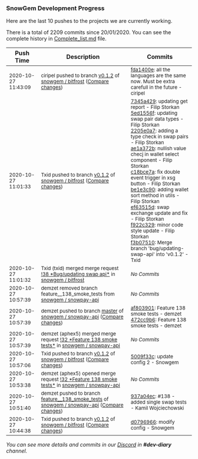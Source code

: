 
### SnowGem Development Progress

Here are the last 10 pushes to the projects we are currently working.

There is a total of 2209 commits since 20/01/2020. You can see the complete history in
 [Complete_list.md](Complete_list.md) file.

| Push Time | Description | Commits |
| --- | --- | --- |
| <sub>2020-10-27 11:43:09</sub> | <sub>ciripel pushed to branch [v0\.1\.2](https://gitlab.com/snowgem/bitfrost/commits/v0.1.2) of [snowgem / bitfrost](https://gitlab.com/snowgem/bitfrost) ([Compare changes](https://gitlab.com/snowgem/bitfrost/compare/f3b075103df6948e1c9e916e41895d3686437a4b...fda1400e69a7ec1fde13672094df23499e586639))</sub> | <sub>[fda1400e](https://gitlab.com/snowgem/bitfrost/-/commit/fda1400e69a7ec1fde13672094df23499e586639): all the languages are the same now. Must be extra carefull in the future - ciripel</sub> |
| <sub>2020-10-27 11:01:33</sub> | <sub>Txid pushed to branch [v0\.1\.2](https://gitlab.com/snowgem/bitfrost/commits/v0.1.2) of [snowgem / bitfrost](https://gitlab.com/snowgem/bitfrost) ([Compare changes](https://gitlab.com/snowgem/bitfrost/compare/5009f33c62a2b0c57e373342facb29daf9e5cf14...f3b075103df6948e1c9e916e41895d3686437a4b))</sub> | <sub>[7345a429](https://gitlab.com/snowgem/bitfrost/-/commit/7345a429638a2c3388b4ffd4d9760080c537ff9a): updating get report - Filip Storkan<br>[5ed1556f](https://gitlab.com/snowgem/bitfrost/-/commit/5ed1556f9ce96c28bb5ee0c9972d991a8f753418): updating swap pair data types - Filip Storkan<br>[2205e0a7](https://gitlab.com/snowgem/bitfrost/-/commit/2205e0a755a5a42d9ad94acbfdec6879597ba49a): adding a type check in swap pairs - Filip Storkan<br>[ae1a372b](https://gitlab.com/snowgem/bitfrost/-/commit/ae1a372b14853aa0a10aa3cc719e5b6a2993246c): nullish value checj in wallet select component - Filip Storkan<br>[c18bce7a](https://gitlab.com/snowgem/bitfrost/-/commit/c18bce7aaac2dbcce49badc88fbf24cb78f6f69a): fix double event trigger in xsg button - Filip Storkan<br>[be1e3c90](https://gitlab.com/snowgem/bitfrost/-/commit/be1e3c908458dbab5d9b32cc82b9675019117274): adding wallet sort method in utils - Filip Storkan<br>[ef63515d](https://gitlab.com/snowgem/bitfrost/-/commit/ef63515dba7b1ab0249b921088a8d6322a0b78be): swap exchange update and fix - Filip Storkan<br>[f922c329](https://gitlab.com/snowgem/bitfrost/-/commit/f922c329e06dd55c5f2f957d85f01901075d7deb): minor code style update - Filip Storkan<br>[f3b07510](https://gitlab.com/snowgem/bitfrost/-/commit/f3b075103df6948e1c9e916e41895d3686437a4b): Merge branch 'bug/updating-swap-api' into 'v0.1.2' - Txid</sub> |
| <sub>2020-10-27 11:01:32</sub> | <sub>Txid (txid) merged merge request [\!38 \*Bug/updating swap api\*](https://gitlab.com/snowgem/bitfrost/-/merge_requests/38) in [snowgem / bitfrost](https://gitlab.com/snowgem/bitfrost)</sub> | <sub>_No Commits_</sub> |
| <sub>2020-10-27 10:57:39</sub> | <sub>demzet removed branch feature__138_smoke_tests from [snowgem / snowpay\-api](https://gitlab.com/snowgem/snowpay-api)</sub> | <sub>_No Commits_</sub> |
| <sub>2020-10-27 10:57:39</sub> | <sub>demzet pushed to branch [master](https://gitlab.com/snowgem/snowpay-api/commits/master) of [snowgem / snowpay\-api](https://gitlab.com/snowgem/snowpay-api) ([Compare changes](https://gitlab.com/snowgem/snowpay-api/compare/3714ee0c791773f12128f2a28e26441e655b7958...472cc9b6974e9571c18662d97f8cdcb2614f8667))</sub> | <sub>[af803901](https://gitlab.com/snowgem/snowpay-api/-/commit/af803901f0bfe924eb7d7a3ad90c25fbd7dbf7c6): Feature  138 smoke tests - demzet<br>[472cc9b6](https://gitlab.com/snowgem/snowpay-api/-/commit/472cc9b6974e9571c18662d97f8cdcb2614f8667): Feature  138 smoke tests - demzet</sub> |
| <sub>2020-10-27 10:57:39</sub> | <sub>demzet (aphex5) merged merge request [\!32 \*Feature  138 smoke tests\*](https://gitlab.com/snowgem/snowpay-api/-/merge_requests/32) in [snowgem / snowpay\-api](https://gitlab.com/snowgem/snowpay-api)</sub> | <sub>_No Commits_</sub> |
| <sub>2020-10-27 10:57:06</sub> | <sub>Txid pushed to branch [v0\.1\.2](https://gitlab.com/snowgem/bitfrost/commits/v0.1.2) of [snowgem / bitfrost](https://gitlab.com/snowgem/bitfrost) ([Compare changes](https://gitlab.com/snowgem/bitfrost/compare/d0796966b41de371e8cfade38f9210825568f478...5009f33c62a2b0c57e373342facb29daf9e5cf14))</sub> | <sub>[5009f33c](https://gitlab.com/snowgem/bitfrost/-/commit/5009f33c62a2b0c57e373342facb29daf9e5cf14): update config 2 - Snowgem</sub> |
| <sub>2020-10-27 10:53:38</sub> | <sub>demzet (aphex5) opened merge request [\!32 \*Feature  138 smoke tests\*](https://gitlab.com/snowgem/snowpay-api/-/merge_requests/32) in [snowgem / snowpay\-api](https://gitlab.com/snowgem/snowpay-api)</sub> | <sub>_No Commits_</sub> |
| <sub>2020-10-27 10:51:40</sub> | <sub>demzet pushed to branch [feature\_\_138\_smoke\_tests](https://gitlab.com/snowgem/snowpay-api/commits/feature__138_smoke_tests) of [snowgem / snowpay\-api](https://gitlab.com/snowgem/snowpay-api) ([Compare changes](https://gitlab.com/snowgem/snowpay-api/compare/0c38f456f0581915aa3c6fe09d4633e9878b6453...937a04ecca477438d335795c3b180c7f901641c9))</sub> | <sub>[937a04ec](https://gitlab.com/snowgem/snowpay-api/-/commit/937a04ecca477438d335795c3b180c7f901641c9): #138 - added single swap tests - Kamil Wojciechowski</sub> |
| <sub>2020-10-27 10:44:38</sub> | <sub>Txid pushed to branch [v0\.1\.2](https://gitlab.com/snowgem/bitfrost/commits/v0.1.2) of [snowgem / bitfrost](https://gitlab.com/snowgem/bitfrost) ([Compare changes](https://gitlab.com/snowgem/bitfrost/compare/9091efdb66af113670f5f87edc00e4546156fa22...d0796966b41de371e8cfade38f9210825568f478))</sub> | <sub>[d0796966](https://gitlab.com/snowgem/bitfrost/-/commit/d0796966b41de371e8cfade38f9210825568f478): modify config - Snowgem</sub> |

_You can see more details and commits in our [Discord](https://discord.gg/zumGnbg) in **#dev-diary** channel._
